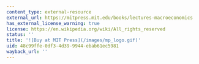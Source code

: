 ```yaml
---
content_type: external-resource
external_url: https://mitpress.mit.edu/books/lectures-macroeconomics
has_external_license_warning: true
license: https://en.wikipedia.org/wiki/All_rights_reserved
status: ''
title: '![Buy at MIT Press](/images/mp_logo.gif)'
uid: 48c99ffe-0df3-4d39-9944-ebab61ec5981
wayback_url: ''
---
```


